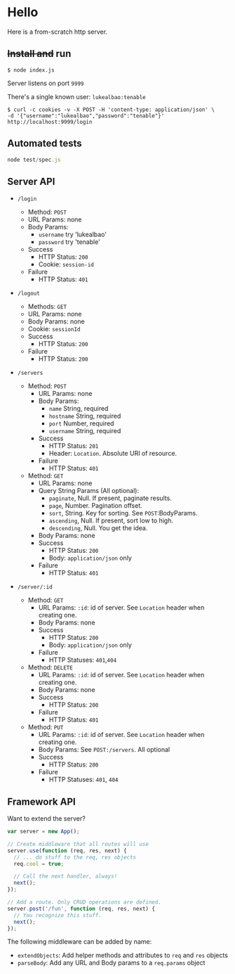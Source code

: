 # Hello
Here is a from-scratch http server.

## ~~Install and~~ run
```shell
$ node index.js
```

Server listens on port `9999`

There's a single known user: `lukealbao:tenable`
```shell
$ curl -c cookies -v -X POST -H 'content-type: application/json' \
-d '{"username":"lukealbao","password":"tenable"}' http://localhost:9999/login
```

## Automated tests
```javascript
node test/spec.js
```

## Server API

* `/login`
  - Method: `POST`
  - URL Params: none
  - Body Params:
    - `username` try 'lukealbao'
    - `password` try 'tenable'
  - Success
    - HTTP Status: `200`
    - Cookie: `session-id`
  - Failure
    - HTTP Status: `401`

* `/logout`
  - Methods: `GET`
  - URL Params: none
  - Body Params: none
  - Cookie: `sessionId`
  - Success
    - HTTP Status: `200`
  - Failure
    - HTTP Status: `200`

* `/servers`
  - Method: `POST`
    - URL Params: none
    - Body Params:
      - `name` String, required
      - `hostname` String, required
      - `port` Number, required
      - `username` String, required
    - Success
      - HTTP Status: `201`
      - Header: `Location`. Absolute URI of resource.
    - Failure
      - HTTP Status: `401`
  - Method: `GET`
    - URL Params: none
    - Query String Params (All optional):
      - `paginate`, Null. If present, paginate results.
      - `page`, Number. Pagination offset.
      - `sort`, String. Key for sorting. See `POST`:BodyParams.
      - `ascending`, Null. If present, sort low to high.
      - `descending`, Null. You get the idea.
    - Body Params: none
    - Success
      - HTTP Status: `200`
      - Body: `application/json` only
    - Failure
      - HTTP Status: `401`

* `/server/:id`
  - Method: `GET`
    - URL Params: 
      `:id`: id of server. See `Location` header when creating one. 
    - Body Params: none
    - Success
      - HTTP Status: `200`
      - Body: `application/json` only
    - Failure
      - HTTP Statuses: `401`,`404`
  - Method: `DELETE`
    - URL Params: 
      `:id`: id of server. See `Location` header when creating one. 
    - Body Params: none
    - Success
      - HTTP Status: `200`
    - Failure
      - HTTP Status: `401`
  - Method: `PUT`
    - URL Params: 
      `:id`: id of server. See `Location` header when creating one. 
    - Body Params: See `POST:/servers`. All optional
    - Success
      - HTTP Status: `200`
    - Failure
      - HTTP Statuses: `401`, `404`


## Framework API

Want to extend the server?

```javascript
var server = new App();

// Create middleware that all routes will use
server.use(function (req, res, next) {
  // ... do stuff to the req, res objects
  req.cool = true;

  // Call the next handler, always!
  next();
});

// Add a route. Only CRUD operations are defined.
server.post('/fun', function (req, res, next) {
  // You recognize this stuff.
  next();
});
```

The following middleware can be added by name:
* `extendObjects`: Add helper methods and attributes to `req` and `res` objects
* `parseBody`: Add any URL and Body params to a `req.params` object
